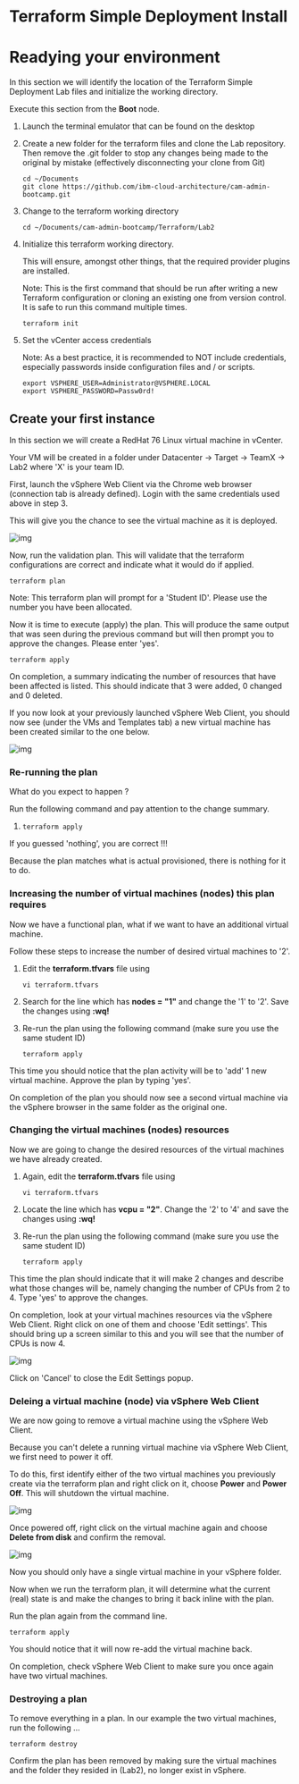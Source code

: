 # Terraform Simple Deployment Install

# Readying your environment

In this section we will identify the location of the Terraform Simple Deployment Lab files and initialize the working directory. 

Execute this section from the **Boot** node.

1. Launch the terminal emulator that can be found on the desktop

2. Create a new folder for the terraform files and clone the Lab repository. Then remove the .git folder to stop any changes being made to the original by mistake (effectively disconnecting your clone from Git)

   ```
   cd ~/Documents
   git clone https://github.com/ibm-cloud-architecture/cam-admin-bootcamp.git
   ```

3. Change to the terraform working directory

   ```
   cd ~/Documents/cam-admin-bootcamp/Terraform/Lab2
   ```

4. Initialize this terraform working directory. 

   This will ensure, amongst other things, that the required provider plugins are installed.	

   Note: This is the first command that should be run after writing a new Terraform configuration or cloning an existing one from version control. It is safe to run this command multiple times.

   ```
   terraform init
   ```

5. Set the vCenter access credentials

   Note: As a best practice, it is recommended to NOT include credentials, especially passwords inside configuration files and / or scripts.

   ```
   export VSPHERE_USER=Administrator@VSPHERE.LOCAL
   export VSPHERE_PASSWORD=Passw0rd!
   ```

## Create your first instance

In this section we will create a RedHat 76 Linux virtual machine in vCenter. 

Your VM will be created in a folder under Datacenter -> Target -> TeamX -> Lab2 where 'X' is your team ID.

First, launch the vSphere Web Client via the Chrome web browser (connection tab is already defined). Login with the same credentials used above in step 3.

This will give you the chance to see the virtual machine as it is deployed.

![img](../images/chrome_vsphere_screen.png)

Now, run the validation plan. This will validate that the terraform configurations are correct and indicate what it would do if applied.

```
terraform plan
```

Note: This terraform plan will prompt for a 'Student ID'. Please use the number you have been allocated.

Now it is time to execute (apply) the plan. This will produce the same output that was seen during the previous command but will then prompt you to approve the changes. Please enter 'yes'.

```
terraform apply
```

On completion, a summary indicating the number of resources that have been affected is listed. This should indicate that 3 were added, 0 changed and 0 deleted.

If you now look at your previously launched vSphere Web Client, you should now see (under the VMs and Templates tab) a new virtual machine has been created similar to the one below. 

![img](../images/LAB_2-2_A.png)

### Re-running the plan

What do you expect to happen ?

Run the following command and pay attention to the change summary.

1. ```
   terraform apply
   ```

If you guessed 'nothing', you are correct !!! 

Because the plan matches what is actual provisioned, there is nothing for it to do.

### Increasing the number of virtual machines (nodes) this plan requires

Now we have a functional plan, what if we want to have an additional virtual machine.

Follow these steps to increase the number of desired virtual machines to '2'.

1. Edit the **terraform.tfvars** file using

   ```
   vi terraform.tfvars
   ```

2. Search for the line which has **nodes = "1"** and change the '1' to '2'. Save the changes using **:wq!**

3. Re-run the plan using the following command (make sure you use the same student ID)

   ```
   terraform apply 
   ```

This time you should notice that the plan activity will be to 'add' 1 new virtual machine. Approve the plan by typing 'yes'.

On completion of the plan you should now see a second virtual machine via the vSphere browser in the same folder as the original one.

### Changing the virtual machines (nodes) resources

Now we are going to change the desired resources of the virtual machines we have already created.

1. Again, edit the **terraform.tfvars** file using

   ```
   vi terraform.tfvars
   ```

2. Locate the line which has **vcpu = "2"**. Change the '2' to '4' and save the changes using **:wq!**

3. Re-run the plan using the following command (make sure you use the same student ID)

   ```
   terraform apply 
   ```

This time the plan should indicate that it will make 2 changes and describe what those changes will be, namely changing the number of CPUs from 2 to 4. Type 'yes' to approve the changes.

On completion, look at your virtual machines resources via the vSphere Web Client. Right click on one of them and choose 'Edit settings'. This should bring up a screen similar to this and you will see that the number of CPUs is now 4.

![img](../images/LAB_2-2_B.png)

Click on 'Cancel' to close the Edit Settings popup.

### Deleing a virtual machine (node) via vSphere Web Client

We are now going to remove a virtual machine using the vSphere Web Client. 

Because you can't delete a running virtual machine via vSphere Web Client, we first need to power it off.

To do this, first identify either of the two virtual machines you previously create via the terraform plan and right click on it, choose **Power** and **Power Off**. This will shutdown the virtual machine.

![img](../images/LAB_2-2_C.png)

Once powered off, right click on the virtual machine again and choose **Delete from disk** and confirm the removal.

![img](../images/LAB_2-2_D.png)

Now you should only have a single virtual machine in your vSphere folder.

Now when we run the terraform plan, it will determine what the current (real) state is and make the changes to bring it back inline with the plan.

Run the plan again from the command line.

```
terraform apply
```

You should notice that it will now re-add the virtual machine back. 

On completion, check vSphere Web Client to make sure you once again have two virtual machines.

### Destroying a plan

To remove everything in a plan. In our example the two virtual machines, run the following ...

```
terraform destroy
```

Confirm the plan has been removed by making sure the virtual machines and the folder they resided in (Lab2), no longer exist in vSphere.
